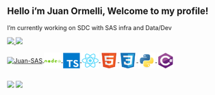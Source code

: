 ## Hello i’m Juan Ormelli, Welcome to my profile!

 
 I’m currently working on SDC with SAS infra and Data/Dev
 
 
 
 <div>
  <a href="https://github.com/Juanormelli">
  <img height="180em" src="https://github-readme-stats-sigma-five.vercel.app/api?username=Juanormelli&show_icons=true&theme=dark&include_all_commits=true&count_private=true"/>
  <img height="180em" src="https://github-readme-stats-sigma-five.vercel.app/api/top-langs/?username=Juanormelli&layout=compact&langs_count=7&theme=dark"/>
</div>
 
<div style="display: inline_block"><br>
  <img align="center" alt="Juan-SAS" height="37" width="40" src="https://avatars.githubusercontent.com/u/5289877?s=200&v=4">
 <img align="center" alt="Juan-Node" height="37" width="40" src="https://github.com/devicons/devicon/blob/master/icons/nodejs/nodejs-plain-wordmark.svg">
  <img align="center" alt="Juan-Ts" height="37" width="40" src="https://raw.githubusercontent.com/devicons/devicon/master/icons/typescript/typescript-plain.svg">
 
  <img align="center" alt="Juan-React" height="37" width="40" src="https://raw.githubusercontent.com/devicons/devicon/master/icons/react/react-original.svg">
  
  <img align="center" alt="Juan-HTML" height="37" width="40" src="https://raw.githubusercontent.com/devicons/devicon/master/icons/html5/html5-original.svg">
  <img align="center" alt="Juan-CSS" height="37" width="40" src="https://raw.githubusercontent.com/devicons/devicon/master/icons/css3/css3-original.svg">
  <img align="center" alt="Juan-Python" height="37" width="40" src="https://raw.githubusercontent.com/devicons/devicon/master/icons/python/python-original.svg">
  <img align="center" alt="Juan-Csharp" height="37" width="40" src="https://raw.githubusercontent.com/devicons/devicon/master/icons/csharp/csharp-original.svg">
  
</div>

##
 
 
<div> 
   <a href = "mailto:juan_ormelli@hotmail.com"><img src="https://img.shields.io/badge/-Outlook-%23333?style=for-the-badge&logo=outlook&logoColor=white" target="_blank"></a>
  <a href="linkedin.com/in/juan-lucas-ormelli-7003761ab" target="_blank"><img src="https://img.shields.io/badge/-LinkedIn-%230077B5?style=for-the-badge&logo=linkedin&logoColor=white" target="_blank"></a> 
 
 </div>
